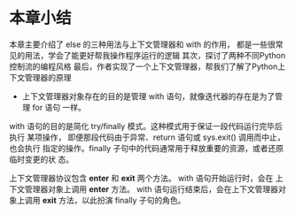 # 本章小结

本章主要介绍了 else 的三种用法与上下文管理器和 with 的作用，
都是一些很常见的用法，学会了能更好帮我操作程序运行的逻辑
其次，探讨了两种不同Python控制流的编程风格
最后，作者实现了一个上下文管理器，帮我们了解了Python上下文管理器的原理
- 上下文管理器对象存在的目的是管理 with 语句，就像迭代器的存在是为了管理 for 语句 一样。

with 语句的目的是简化 try/finally 模式。这种模式用于保证一段代码运行完毕后执行 某项操作，
即便那段代码由于异常、return 语句或 sys.exit() 调用而中止，
也会执行 指定的操作。finally 子句中的代码通常用于释放重要的资源，或者还原临时变更的状 态。

上下文管理器协议包含 __enter__ 和 __exit__ 两个方法。
with 语句开始运行时，会在 上下文管理器对象上调用 __enter__ 方法。
with 语句运行结束后，会在上下文管理器对 象上调用 __exit__ 方法，以此扮演 finally 子句的角色。